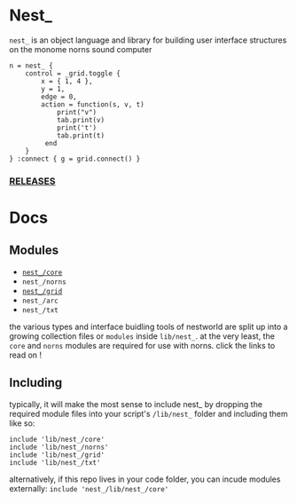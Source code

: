 # Nest_

`nest_` is an object language and library for building user interface structures on the monome norns sound computer

```
n = nest_ {
    control = _grid.toggle {
        x = { 1, 4 },
        y = 1,
        edge = 0,
        action = function(s, v, t)
            print("v")
            tab.print(v)
            print('t')
            tab.print(t)
         end
    }
} :connect { g = grid.connect() }
```

### [RELEASES](https://github.com/andr-ew/nest_/releases/)

# Docs
## Modules

- [`nest_/core`](./doc/core.md)
- `nest_/norns`
- [`nest_/grid`](./doc/grid.md)
- `nest_/arc`
- `nest_/txt`

the various types and interface buidling tools of nestworld are split up into a growing collection files or `modules` inside `lib/nest_`. at the very least, the `core` and `norns` modules are required for use with norns. click the links to read on !

## Including

typically, it will make the most sense to include nest_ by dropping the required module files into your script's `/lib/nest_` folder and including them like so:

```
include 'lib/nest_/core'
include 'lib/nest_/norns'
include 'lib/nest_/grid'
include 'lib/nest_/txt'
```

alternatively, if this repo lives in your code folder, you can incude modules externally: `include 'nest_/lib/nest_/core'`
